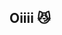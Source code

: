 ## Oiiii 😼

<!--
**flwertones/flwertones** is a ✨ _special_ ✨ repository because its `README.md` (this file) appears on your GitHub profile.

- 🔭 Meu nome é Alice Araujo

😸 Estou estudando na Alura
Estou me desenvolvendo na linguagem JavaScript
Utilizo esse espaço para minha organização e compartilhamento dos meu projetos desenvolvidos

Entre em contato!💗
00001148674792sp@al.educacao.sp.gov.br
